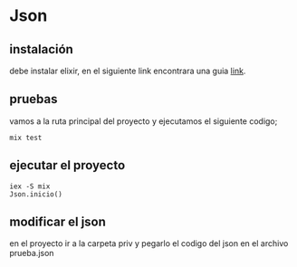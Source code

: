 # Json

## instalación

debe instalar elixir, en el siguiente link encontrara una guia [link](<https://elixir-lang.org/install.html>).

## pruebas

vamos a la ruta principal del proyecto y ejecutamos el siguiente codigo; 
```
mix test
```

## ejecutar el proyecto

``` 
iex -S mix
Json.inicio()
```

## modificar el json

en el proyecto ir a la carpeta priv y pegarlo el codigo del json en el archivo prueba.json

